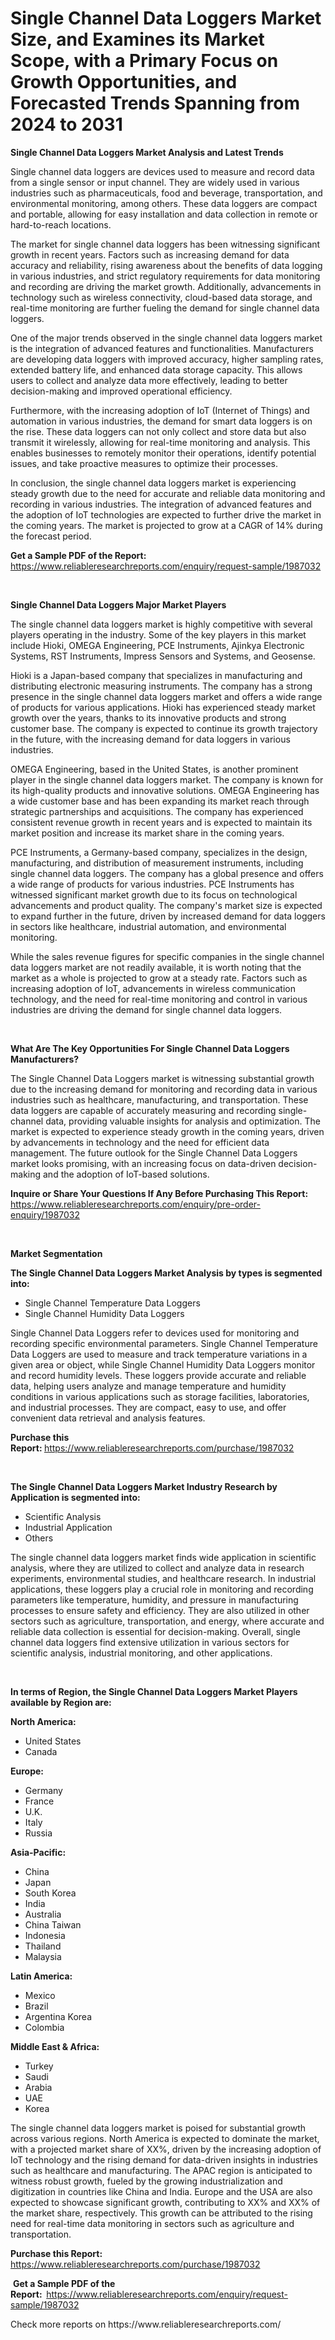 <p><h1>Single Channel Data Loggers Market Size, and Examines its Market Scope, with a Primary Focus on Growth Opportunities, and Forecasted Trends Spanning from 2024 to 2031</h1></p><p><strong>Single Channel Data Loggers Market Analysis and Latest Trends</strong></p>
<p><p>Single channel data loggers are devices used to measure and record data from a single sensor or input channel. They are widely used in various industries such as pharmaceuticals, food and beverage, transportation, and environmental monitoring, among others. These data loggers are compact and portable, allowing for easy installation and data collection in remote or hard-to-reach locations.</p><p>The market for single channel data loggers has been witnessing significant growth in recent years. Factors such as increasing demand for data accuracy and reliability, rising awareness about the benefits of data logging in various industries, and strict regulatory requirements for data monitoring and recording are driving the market growth. Additionally, advancements in technology such as wireless connectivity, cloud-based data storage, and real-time monitoring are further fueling the demand for single channel data loggers.</p><p>One of the major trends observed in the single channel data loggers market is the integration of advanced features and functionalities. Manufacturers are developing data loggers with improved accuracy, higher sampling rates, extended battery life, and enhanced data storage capacity. This allows users to collect and analyze data more effectively, leading to better decision-making and improved operational efficiency.</p><p>Furthermore, with the increasing adoption of IoT (Internet of Things) and automation in various industries, the demand for smart data loggers is on the rise. These data loggers can not only collect and store data but also transmit it wirelessly, allowing for real-time monitoring and analysis. This enables businesses to remotely monitor their operations, identify potential issues, and take proactive measures to optimize their processes.</p><p>In conclusion, the single channel data loggers market is experiencing steady growth due to the need for accurate and reliable data monitoring and recording in various industries. The integration of advanced features and the adoption of IoT technologies are expected to further drive the market in the coming years. The market is projected to grow at a CAGR of 14% during the forecast period.</p></p>
<p><strong>Get a Sample PDF of the Report:&nbsp;</strong> <a href="https://www.reliableresearchreports.com/enquiry/request-sample/1987032">https://www.reliableresearchreports.com/enquiry/request-sample/1987032</a></p>
<p>&nbsp;</p>
<p><strong>Single Channel Data Loggers Major Market Players</strong></p>
<p><p>The single channel data loggers market is highly competitive with several players operating in the industry. Some of the key players in this market include Hioki, OMEGA Engineering, PCE Instruments, Ajinkya Electronic Systems, RST Instruments, Impress Sensors and Systems, and Geosense.</p><p>Hioki is a Japan-based company that specializes in manufacturing and distributing electronic measuring instruments. The company has a strong presence in the single channel data loggers market and offers a wide range of products for various applications. Hioki has experienced steady market growth over the years, thanks to its innovative products and strong customer base. The company is expected to continue its growth trajectory in the future, with the increasing demand for data loggers in various industries.</p><p>OMEGA Engineering, based in the United States, is another prominent player in the single channel data loggers market. The company is known for its high-quality products and innovative solutions. OMEGA Engineering has a wide customer base and has been expanding its market reach through strategic partnerships and acquisitions. The company has experienced consistent revenue growth in recent years and is expected to maintain its market position and increase its market share in the coming years.</p><p>PCE Instruments, a Germany-based company, specializes in the design, manufacturing, and distribution of measurement instruments, including single channel data loggers. The company has a global presence and offers a wide range of products for various industries. PCE Instruments has witnessed significant market growth due to its focus on technological advancements and product quality. The company's market size is expected to expand further in the future, driven by increased demand for data loggers in sectors like healthcare, industrial automation, and environmental monitoring.</p><p>While the sales revenue figures for specific companies in the single channel data loggers market are not readily available, it is worth noting that the market as a whole is projected to grow at a steady rate. Factors such as increasing adoption of IoT, advancements in wireless communication technology, and the need for real-time monitoring and control in various industries are driving the demand for single channel data loggers.</p></p>
<p>&nbsp;</p>
<p><strong>What Are The Key Opportunities For Single Channel Data Loggers Manufacturers?</strong></p>
<p><p>The Single Channel Data Loggers market is witnessing substantial growth due to the increasing demand for monitoring and recording data in various industries such as healthcare, manufacturing, and transportation. These data loggers are capable of accurately measuring and recording single-channel data, providing valuable insights for analysis and optimization. The market is expected to experience steady growth in the coming years, driven by advancements in technology and the need for efficient data management. The future outlook for the Single Channel Data Loggers market looks promising, with an increasing focus on data-driven decision-making and the adoption of IoT-based solutions.</p></p>
<p><strong>Inquire or Share Your Questions If Any Before Purchasing This Report:</strong> <a href="https://www.reliableresearchreports.com/enquiry/pre-order-enquiry/1987032">https://www.reliableresearchreports.com/enquiry/pre-order-enquiry/1987032</a></p>
<p>&nbsp;</p>
<p><strong>Market Segmentation</strong></p>
<p><strong>The Single Channel Data Loggers Market Analysis by types is segmented into:</strong></p>
<p><ul><li>Single Channel Temperature Data Loggers</li><li>Single Channel Humidity Data Loggers</li></ul></p>
<p><p>Single Channel Data Loggers refer to devices used for monitoring and recording specific environmental parameters. Single Channel Temperature Data Loggers are used to measure and track temperature variations in a given area or object, while Single Channel Humidity Data Loggers monitor and record humidity levels. These loggers provide accurate and reliable data, helping users analyze and manage temperature and humidity conditions in various applications such as storage facilities, laboratories, and industrial processes. They are compact, easy to use, and offer convenient data retrieval and analysis features.</p></p>
<p><strong>Purchase this Report:&nbsp;</strong><a href="https://www.reliableresearchreports.com/purchase/1987032">https://www.reliableresearchreports.com/purchase/1987032</a></p>
<p>&nbsp;</p>
<p><strong>The Single Channel Data Loggers Market Industry Research by Application is segmented into:</strong></p>
<p><ul><li>Scientific Analysis</li><li>Industrial Application</li><li>Others</li></ul></p>
<p><p>The single channel data loggers market finds wide application in scientific analysis, where they are utilized to collect and analyze data in research experiments, environmental studies, and healthcare research. In industrial applications, these loggers play a crucial role in monitoring and recording parameters like temperature, humidity, and pressure in manufacturing processes to ensure safety and efficiency. They are also utilized in other sectors such as agriculture, transportation, and energy, where accurate and reliable data collection is essential for decision-making. Overall, single channel data loggers find extensive utilization in various sectors for scientific analysis, industrial monitoring, and other applications.</p></p>
<p>&nbsp;</p>
<p><strong>In terms of Region, the Single Channel Data Loggers Market Players available by Region are:</strong></p>
<p>
    <p> <strong> North America: </strong>
        <ul>
            <li>United States</li>
            <li>Canada</li>
        </ul>
        </p> 
    <p> <strong> Europe: </strong>
        <ul>
            <li>Germany</li>
            <li>France</li>
            <li>U.K.</li>
            <li>Italy</li>
            <li>Russia</li>
        </ul>
        </p> 
    <p> <strong> Asia-Pacific: </strong>
        <ul>
            <li>China</li>
            <li>Japan</li>
            <li>South Korea</li>
            <li>India</li>
            <li>Australia</li>
            <li>China Taiwan</li>
            <li>Indonesia</li>
            <li>Thailand</li>
            <li>Malaysia</li>
        </ul>
        </p> 
    <p> <strong> Latin America: </strong>
        <ul>
            <li>Mexico</li>
            <li>Brazil</li>
            <li>Argentina Korea</li>
            <li>Colombia</li>
        </ul>
        </p> 
    <p> <strong> Middle East & Africa: </strong>
        <ul>
            <li>Turkey</li>
            <li>Saudi</li>
            <li>Arabia</li>
            <li>UAE</li>
            <li>Korea</li>
        </ul>
    </p>
    </p>
<p><p>The single channel data loggers market is poised for substantial growth across various regions. North America is expected to dominate the market, with a projected market share of XX%, driven by the increasing adoption of IoT technology and the rising demand for data-driven insights in industries such as healthcare and manufacturing. The APAC region is anticipated to witness robust growth, fueled by the growing industrialization and digitization in countries like China and India. Europe and the USA are also expected to showcase significant growth, contributing to XX% and XX% of the market share, respectively. This growth can be attributed to the rising need for real-time data monitoring in sectors such as agriculture and transportation.</p></p>
<p><strong>Purchase this Report: </strong><a href="https://www.reliableresearchreports.com/purchase/1987032">https://www.reliableresearchreports.com/purchase/1987032</a></p>
<p>&nbsp;<strong>Get a Sample PDF of the Report:&nbsp;&nbsp;</strong><a href="https://www.reliableresearchreports.com/enquiry/request-sample/1987032">https://www.reliableresearchreports.com/enquiry/request-sample/1987032</a></p>
<p><strong></strong></p>
<p>Check more reports on https://www.reliableresearchreports.com/</p>